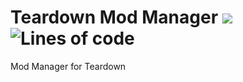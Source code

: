 # Teardown Mod Manager ![](https://img.shields.io/github/downloads/Bluscream/Teardown-Mod-Manager/total) ![Lines of code](https://img.shields.io/tokei/lines/github/Bluscream/Teardown-Mod-Manager)

Mod Manager for Teardown